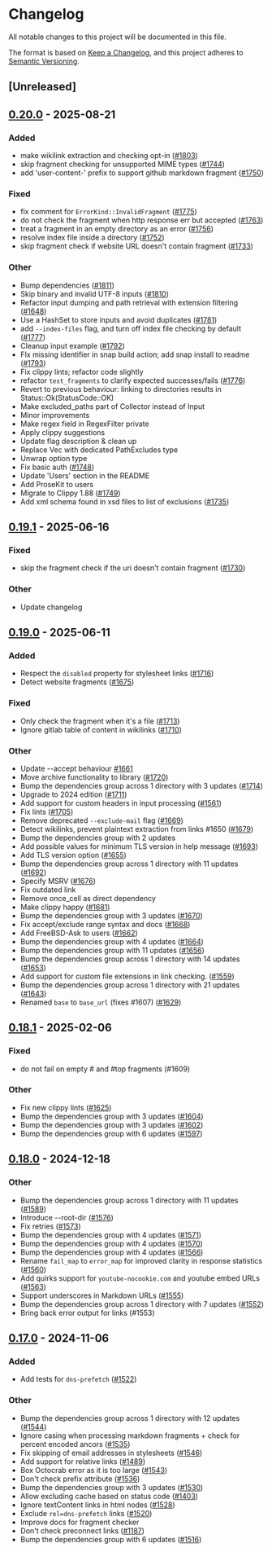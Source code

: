 # Changelog

All notable changes to this project will be documented in this file.

The format is based on [Keep a Changelog](https://keepachangelog.com/en/1.0.0/),
and this project adheres to [Semantic Versioning](https://semver.org/spec/v2.0.0.html).

## [Unreleased]

## [0.20.0](https://github.com/lycheeverse/lychee/compare/lychee-lib-v0.19.1...lychee-lib-v0.20.0) - 2025-08-21

### Added

- make wikilink extraction and checking opt-in ([#1803](https://github.com/lycheeverse/lychee/pull/1803))
- skip fragment checking for unsupported MIME types ([#1744](https://github.com/lycheeverse/lychee/pull/1744))
- add 'user-content-' prefix to support github markdown fragment ([#1750](https://github.com/lycheeverse/lychee/pull/1750))

### Fixed

- fix comment for `ErrorKind::InvalidFragment` ([#1775](https://github.com/lycheeverse/lychee/pull/1775))
- do not check the fragment when http response err but accepted ([#1763](https://github.com/lycheeverse/lychee/pull/1763))
- treat a fragment in an empty directory as an error ([#1756](https://github.com/lycheeverse/lychee/pull/1756))
- resolve index file inside a directory ([#1752](https://github.com/lycheeverse/lychee/pull/1752))
- skip fragment check if website URL doesn't contain fragment ([#1733](https://github.com/lycheeverse/lychee/pull/1733))

### Other

- Bump dependencies ([#1811](https://github.com/lycheeverse/lychee/pull/1811))
- Skip binary and invalid UTF-8 inputs ([#1810](https://github.com/lycheeverse/lychee/pull/1810))
- Refactor input dumping and path retrieval with extension filtering ([#1648](https://github.com/lycheeverse/lychee/pull/1648))
- Use a HashSet to store inputs and avoid duplicates ([#1781](https://github.com/lycheeverse/lychee/pull/1781))
- add `--index-files` flag, and turn off index file checking by default ([#1777](https://github.com/lycheeverse/lychee/pull/1777))
- Cleanup input example ([#1792](https://github.com/lycheeverse/lychee/pull/1792))
- FIx missing identifier in snap build action; add snap install to readme ([#1793](https://github.com/lycheeverse/lychee/pull/1793))
- Fix clippy lints; refactor code slightly
- refactor `test_fragments` to clarify expected successes/fails ([#1776](https://github.com/lycheeverse/lychee/pull/1776))
- Revert to previous behaviour: linking to directories results in Status::Ok(StatusCode::OK)
- Make excluded_paths part of Collector instead of Input
- Minor improvements
- Make regex field in RegexFilter private
- Apply clippy suggestions
- Update flag description & clean up
- Replace Vec<PathBuf> with dedicated PathExcludes type
- Unwrap option type
- Fix basic auth ([#1748](https://github.com/lycheeverse/lychee/pull/1748))
- Update 'Users' section in the README
- Add ProseKit to users
- Migrate to Clippy 1.88 ([#1749](https://github.com/lycheeverse/lychee/pull/1749))
- Add xml schema found in xsd files to list of exclusions ([#1735](https://github.com/lycheeverse/lychee/pull/1735))

## [0.19.1](https://github.com/lycheeverse/lychee/compare/lychee-lib-v0.19.0...lychee-lib-v0.19.1) - 2025-06-16

### Fixed

- skip the fragment check if the uri doesn't contain fragment ([#1730](https://github.com/lycheeverse/lychee/pull/1730))

### Other

- Update changelog

## [0.19.0](https://github.com/lycheeverse/lychee/compare/lychee-lib-v0.18.1...lychee-lib-v0.19.0) - 2025-06-11

### Added

- Respect the `disabled` property for stylesheet links ([#1716](https://github.com/lycheeverse/lychee/pull/1716))
- Detect website fragments ([#1675](https://github.com/lycheeverse/lychee/pull/1675))

### Fixed

- Only check the fragment when it's a file ([#1713](https://github.com/lycheeverse/lychee/pull/1713))
- Ignore gitlab table of content in wikilinks ([#1710](https://github.com/lycheeverse/lychee/pull/1710))

### Other

- Update --accept behaviour [#1661](https://github.com/lycheeverse/lychee/issues/1661)
- Move archive functionality to library ([#1720](https://github.com/lycheeverse/lychee/pull/1720))
- Bump the dependencies group across 1 directory with 3 updates ([#1714](https://github.com/lycheeverse/lychee/pull/1714))
- Upgrade to 2024 edition ([#1711](https://github.com/lycheeverse/lychee/pull/1711))
- Add support for custom headers in input processing ([#1561](https://github.com/lycheeverse/lychee/pull/1561))
- Fix lints ([#1705](https://github.com/lycheeverse/lychee/pull/1705))
- Remove deprecated `--exclude-mail` flag ([#1669](https://github.com/lycheeverse/lychee/issues/1669))
- Detect wikilinks, prevent plaintext extraction from links #1650 ([#1679](https://github.com/lycheeverse/lychee/pull/1679))
- Bump the dependencies group with 2 updates
- Add possible values for minimum TLS version in help message ([#1693](https://github.com/lycheeverse/lychee/pull/1693))
- Add TLS version option ([#1655](https://github.com/lycheeverse/lychee/pull/1655))
- Bump the dependencies group across 1 directory with 11 updates ([#1692](https://github.com/lycheeverse/lychee/pull/1692))
- Specify MSRV ([#1676](https://github.com/lycheeverse/lychee/pull/1676))
- Fix outdated link
- Remove once_cell as direct dependency
- Make clippy happy ([#1681](https://github.com/lycheeverse/lychee/pull/1681))
- Bump the dependencies group with 3 updates ([#1670](https://github.com/lycheeverse/lychee/pull/1670))
- Fix accept/exclude range syntax and docs ([#1668](https://github.com/lycheeverse/lychee/pull/1668))
- Add FreeBSD-Ask to users ([#1662](https://github.com/lycheeverse/lychee/pull/1662))
- Bump the dependencies group with 4 updates ([#1664](https://github.com/lycheeverse/lychee/pull/1664))
- Bump the dependencies group with 11 updates ([#1656](https://github.com/lycheeverse/lychee/pull/1656))
- Bump the dependencies group across 1 directory with 14 updates ([#1653](https://github.com/lycheeverse/lychee/pull/1653))
- Add support for custom file extensions in link checking. ([#1559](https://github.com/lycheeverse/lychee/pull/1559))
- Bump the dependencies group across 1 directory with 21 updates ([#1643](https://github.com/lycheeverse/lychee/pull/1643))
- Renamed `base` to `base_url` (fixes #1607) ([#1629](https://github.com/lycheeverse/lychee/pull/1629))

## [0.18.1](https://github.com/lycheeverse/lychee/compare/lychee-lib-v0.18.0...lychee-lib-v0.18.1) - 2025-02-06

### Fixed

- do not fail on empty # and #top fragments (#1609)

### Other

- Fix new clippy lints ([#1625](https://github.com/lycheeverse/lychee/pull/1625))
- Bump the dependencies group with 3 updates ([#1604](https://github.com/lycheeverse/lychee/pull/1604))
- Bump the dependencies group with 3 updates ([#1602](https://github.com/lycheeverse/lychee/pull/1602))
- Bump the dependencies group with 6 updates ([#1597](https://github.com/lycheeverse/lychee/pull/1597))

## [0.18.0](https://github.com/lycheeverse/lychee/compare/lychee-lib-v0.17.0...lychee-lib-v0.18.0) - 2024-12-18

### Other

- Bump the dependencies group across 1 directory with 11 updates ([#1589](https://github.com/lycheeverse/lychee/pull/1589))
- Introduce --root-dir ([#1576](https://github.com/lycheeverse/lychee/pull/1576))
- Fix retries ([#1573](https://github.com/lycheeverse/lychee/pull/1573))
- Bump the dependencies group with 4 updates ([#1571](https://github.com/lycheeverse/lychee/pull/1571))
- Bump the dependencies group with 4 updates ([#1570](https://github.com/lycheeverse/lychee/pull/1570))
- Bump the dependencies group with 4 updates ([#1566](https://github.com/lycheeverse/lychee/pull/1566))
- Rename `fail_map` to `error_map` for improved clarity in response statistics ([#1560](https://github.com/lycheeverse/lychee/pull/1560))
- Add quirks support for `youtube-nocookie.com` and youtube embed URLs ([#1563](https://github.com/lycheeverse/lychee/pull/1563))
- Support underscores in Markdown URLs ([#1555](https://github.com/lycheeverse/lychee/pull/1555))
- Bump the dependencies group across 1 directory with 7 updates ([#1552](https://github.com/lycheeverse/lychee/pull/1552))
- Bring back error output for links (#1553)

## [0.17.0](https://github.com/lycheeverse/lychee/compare/lychee-lib-v0.16.1...lychee-lib-v0.17.0) - 2024-11-06

### Added

- Add tests for `dns-prefetch` ([#1522](https://github.com/lycheeverse/lychee/pull/1522))

### Other

- Bump the dependencies group across 1 directory with 12 updates ([#1544](https://github.com/lycheeverse/lychee/pull/1544))
- Ignore casing when processing markdown fragments + check for percent encoded ancors ([#1535](https://github.com/lycheeverse/lychee/pull/1535))
- Fix skipping of email addresses in stylesheets ([#1546](https://github.com/lycheeverse/lychee/pull/1546))
- Add support for relative links ([#1489](https://github.com/lycheeverse/lychee/pull/1489))
- Box Octocrab error as it is too large ([#1543](https://github.com/lycheeverse/lychee/pull/1543))
- Don't check prefix attribute ([#1536](https://github.com/lycheeverse/lychee/pull/1536))
- Bump the dependencies group with 3 updates ([#1530](https://github.com/lycheeverse/lychee/pull/1530))
- Allow excluding cache based on status code ([#1403](https://github.com/lycheeverse/lychee/pull/1403))
- Ignore textContent links in html nodes ([#1528](https://github.com/lycheeverse/lychee/pull/1528))
- Exclude `rel=dns-prefetch` links ([#1520](https://github.com/lycheeverse/lychee/pull/1520))
- Improve docs for fragment checker
- Don't check preconnect links ([#1187](https://github.com/lycheeverse/lychee/pull/1187))
- Bump the dependencies group with 6 updates ([#1516](https://github.com/lycheeverse/lychee/pull/1516))
